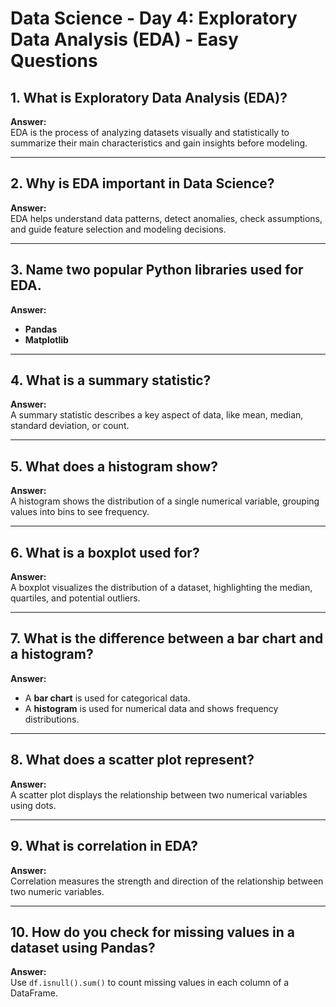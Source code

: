 # Data Science - Day 4: Exploratory Data Analysis (EDA) - Easy Questions

## 1. What is Exploratory Data Analysis (EDA)?
**Answer:**  
EDA is the process of analyzing datasets visually and statistically to summarize their main characteristics and gain insights before modeling.

---

## 2. Why is EDA important in Data Science?
**Answer:**  
EDA helps understand data patterns, detect anomalies, check assumptions, and guide feature selection and modeling decisions.

---

## 3. Name two popular Python libraries used for EDA.
**Answer:**  
- **Pandas**  
- **Matplotlib**

---

## 4. What is a summary statistic?
**Answer:**  
A summary statistic describes a key aspect of data, like mean, median, standard deviation, or count.

---

## 5. What does a histogram show?
**Answer:**  
A histogram shows the distribution of a single numerical variable, grouping values into bins to see frequency.

---

## 6. What is a boxplot used for?
**Answer:**  
A boxplot visualizes the distribution of a dataset, highlighting the median, quartiles, and potential outliers.

---

## 7. What is the difference between a bar chart and a histogram?
**Answer:**  
- A **bar chart** is used for categorical data.  
- A **histogram** is used for numerical data and shows frequency distributions.

---

## 8. What does a scatter plot represent?
**Answer:**  
A scatter plot displays the relationship between two numerical variables using dots.

---

## 9. What is correlation in EDA?
**Answer:**  
Correlation measures the strength and direction of the relationship between two numeric variables.

---

## 10. How do you check for missing values in a dataset using Pandas?
**Answer:**  
Use `df.isnull().sum()` to count missing values in each column of a DataFrame.
